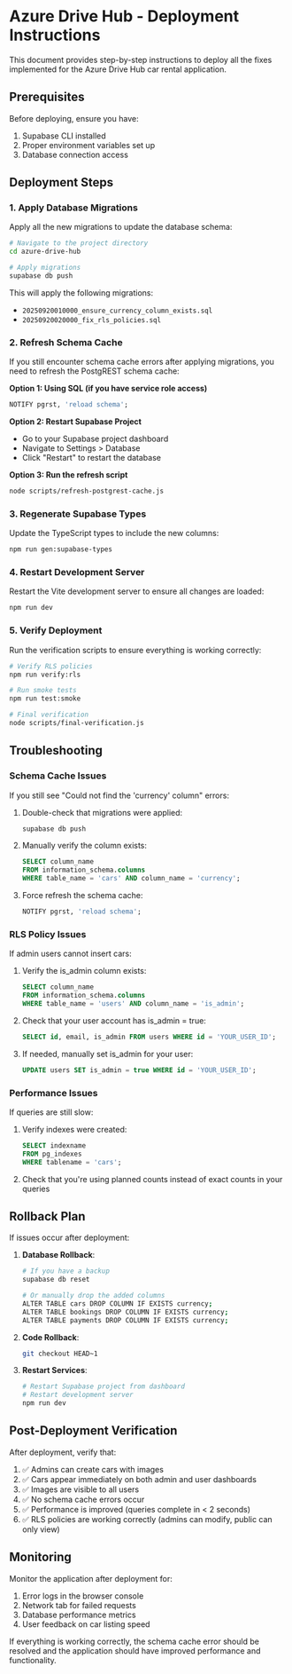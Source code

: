 # Azure Drive Hub - Deployment Instructions

This document provides step-by-step instructions to deploy all the fixes implemented for the Azure Drive Hub car rental application.

## Prerequisites

Before deploying, ensure you have:
1. Supabase CLI installed
2. Proper environment variables set up
3. Database connection access

## Deployment Steps

### 1. Apply Database Migrations

Apply all the new migrations to update the database schema:

```bash
# Navigate to the project directory
cd azure-drive-hub

# Apply migrations
supabase db push
```

This will apply the following migrations:
- `20250920010000_ensure_currency_column_exists.sql`
- `20250920020000_fix_rls_policies.sql`

### 2. Refresh Schema Cache

If you still encounter schema cache errors after applying migrations, you need to refresh the PostgREST schema cache:

**Option 1: Using SQL (if you have service role access)**
```sql
NOTIFY pgrst, 'reload schema';
```

**Option 2: Restart Supabase Project**
- Go to your Supabase project dashboard
- Navigate to Settings > Database
- Click "Restart" to restart the database

**Option 3: Run the refresh script**
```bash
node scripts/refresh-postgrest-cache.js
```

### 3. Regenerate Supabase Types

Update the TypeScript types to include the new columns:

```bash
npm run gen:supabase-types
```

### 4. Restart Development Server

Restart the Vite development server to ensure all changes are loaded:

```bash
npm run dev
```

### 5. Verify Deployment

Run the verification scripts to ensure everything is working correctly:

```bash
# Verify RLS policies
npm run verify:rls

# Run smoke tests
npm run test:smoke

# Final verification
node scripts/final-verification.js
```

## Troubleshooting

### Schema Cache Issues

If you still see "Could not find the 'currency' column" errors:

1. Double-check that migrations were applied:
   ```bash
   supabase db push
   ```

2. Manually verify the column exists:
   ```sql
   SELECT column_name 
   FROM information_schema.columns 
   WHERE table_name = 'cars' AND column_name = 'currency';
   ```

3. Force refresh the schema cache:
   ```sql
   NOTIFY pgrst, 'reload schema';
   ```

### RLS Policy Issues

If admin users cannot insert cars:

1. Verify the is_admin column exists:
   ```sql
   SELECT column_name 
   FROM information_schema.columns 
   WHERE table_name = 'users' AND column_name = 'is_admin';
   ```

2. Check that your user account has is_admin = true:
   ```sql
   SELECT id, email, is_admin FROM users WHERE id = 'YOUR_USER_ID';
   ```

3. If needed, manually set is_admin for your user:
   ```sql
   UPDATE users SET is_admin = true WHERE id = 'YOUR_USER_ID';
   ```

### Performance Issues

If queries are still slow:

1. Verify indexes were created:
   ```sql
   SELECT indexname 
   FROM pg_indexes 
   WHERE tablename = 'cars';
   ```

2. Check that you're using planned counts instead of exact counts in your queries

## Rollback Plan

If issues occur after deployment:

1. **Database Rollback**:
   ```bash
   # If you have a backup
   supabase db reset
   
   # Or manually drop the added columns
   ALTER TABLE cars DROP COLUMN IF EXISTS currency;
   ALTER TABLE bookings DROP COLUMN IF EXISTS currency;
   ALTER TABLE payments DROP COLUMN IF EXISTS currency;
   ```

2. **Code Rollback**:
   ```bash
   git checkout HEAD~1
   ```

3. **Restart Services**:
   ```bash
   # Restart Supabase project from dashboard
   # Restart development server
   npm run dev
   ```

## Post-Deployment Verification

After deployment, verify that:

1. ✅ Admins can create cars with images
2. ✅ Cars appear immediately on both admin and user dashboards
3. ✅ Images are visible to all users
4. ✅ No schema cache errors occur
5. ✅ Performance is improved (queries complete in < 2 seconds)
6. ✅ RLS policies are working correctly (admins can modify, public can only view)

## Monitoring

Monitor the application after deployment for:

1. Error logs in the browser console
2. Network tab for failed requests
3. Database performance metrics
4. User feedback on car listing speed

If everything is working correctly, the schema cache error should be resolved and the application should have improved performance and functionality.